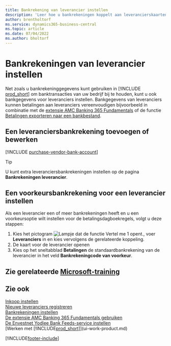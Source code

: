 ```yaml
---
title: Bankrekening van leverancier instellen
description: 'Leer hoe u bankrekeningen koppelt aan leverancierskaarten in Business Central, inclusief contactgegevens, SWIFT en IBAN-codes.'
author: brentholtorf
ms.service: dynamics365-business-central
ms.topic: article
ms.date: 07/04/2022
ms.author: bholtorf
---
```

# Bankrekeningen van leverancier instellen

Net zoals u bankrekeninggegevens kunt gebruiken in [!INCLUDE [prod_short](includes/prod_short.md)] om banktransacties van uw bedrijf bij te houden, kunt u ook bankgegevens voor leveranciers instellen. Bankgegevens van leveranciers kunnen betalingen aan leveranciers vereenvoudigen bijvoorbeeld in combinatie met de [extensie AMC Banking 365 Fundamentals](ui-extensions-amc-banking.md) of de functie [Betalingen exporteren naar een bankbestand](finance-make-payments-with-bank-data-conversion-service-or-sepa-credit-transfer.md).

## Een leveranciersbankrekening toevoegen of bewerken

[!INCLUDE [purchase-vendor-bank-account](includes/purchase-vendor-bank-account.md)]

> [!TIP]
> U kunt extra leveranciersbankrekeningen instellen op de pagina **Bankrekeningen leverancier**.

## Een voorkeursbankrekening voor een leverancier instellen

Als een leverancier een of meer bankrekeningen heeft en u een voorkeursoptie wilt instellen voor de betalingsdagboekregels, volgt u deze stappen:

1. Kies het pictogram ![Lampje dat de functie Vertel me 1 opent.](media/ui-search/search_small.png "Vertel me wat u wilt doen"), voer **Leveranciers** in en kies vervolgens de gerelateerde koppeling.
2. De kaart voor de leverancier openen
3. Kies op het sneltabblad **Betalingen** de standaardbankrekening van de leverancier in het veld **Bankrekeningcode van voorkeur**.

## Zie gerelateerde [Microsoft-training](/training/modules/cash-management-dynamics-365-business-central/)

## Zie ook

[Inkoop instellen](purchasing-setup-purchasing.md)  
[Nieuwe leveranciers registreren](purchasing-how-register-new-vendors.md)  
[Bankrekeningen instellen](bank-how-setup-bank-accounts.md)  
[De extensie AMC Banking 365 Fundamentals gebruiken](ui-extensions-amc-banking.md)  
[De Envestnet Yodlee Bank Feeds-service instellen](bank-how-setup-bank-statement-service.md)  
[Werken met [!INCLUDE[prod_short](includes/prod_short.md)]](ui-work-product.md)

[!INCLUDE[footer-include](includes/footer-banner.md)]
